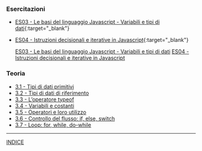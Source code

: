 ### Esercitazioni
- [ES03 - Le basi del linguaggio Javascript - Variabili e tipi di dati](<https://docs.google.com/presentation/d/159LXcSmINlacQe8es6HroPeP_POYEyNL6kBjlANcizw>){:target="_blank"} 
- [ES04 - Istruzioni decisionali e iterative in Javascript](<https://docs.google.com/presentation/d/133SMaVdPIU7vgPKsTgUtbzvWQpFiO9P6E8h86xL9iOY/edit?usp=sharing>){:target="_blank"} 

    <a href="https://docs.google.com/presentation/d/159LXcSmINlacQe8es6HroPeP_POYEyNL6kBjlANcizw" target="_blank">ES03 - Le basi del linguaggio Javascript - Variabili e tipi di dati</a>
    <a href="https://docs.google.com/presentation/d/133SMaVdPIU7vgPKsTgUtbzvWQpFiO9P6E8h86xL9iOY" target="_blank">ES04 - Istruzioni decisionali e iterative in Javascript</a>
### Teoria
- [3.1 - Tipi di dati primitivi](<03.1 - Tipi di dati primitivi.md>) 
- [3.2 - Tipi di dati di riferimento](<03.2 - Tipi di dati di riferimento.md>) 
- [3.3 - L’operatore typeof](<03.3 - L’operatore typeof.md>) 
- [3.4 - Variabili e costanti](<03.4 - Variabili e costanti.md>) 
- [3.5 - Operatori e loro utilizzo](<03.5 - Operatori e loro utilizzo.md>) 
- [3.6 - Controllo del flusso: if, else, switch](<03.6 - Controllo del flusso - if, else, switch.md>) 
- [3.7 - Loop: for, while, do-while](<03.7 - Loop - for, while, do-while.md>)

--- 
[INDICE](../README.md) 